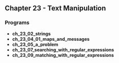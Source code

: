 ## Chapter 23 - Text Manipulation

### Programs
* **ch_23_02_strings**
* **ch_23_04_01_maps_and_messages**
* **ch_23_05_a_problem**
* **ch_23_07_searching_with_regular_expressions**
* **ch_23_09_matching_with_regular_expressions** 

